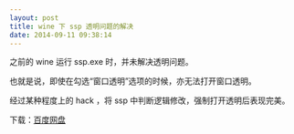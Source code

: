 ```yaml
---
layout: post
title: wine 下 ssp 透明问题的解决
date: 2014-09-11 09:38:14
---
```


之前的 wine 运行 ssp.exe 时，并未解决透明问题。

也就是说，即使在勾选“窗口透明”选项的时候，亦无法打开窗口透明。

经过某种程度上的 hack ，将 ssp 中判断逻辑修改，强制打开透明后表现完美。

下载：[百度网盘](http://pan.baidu.com/s/1pJpyYGN)